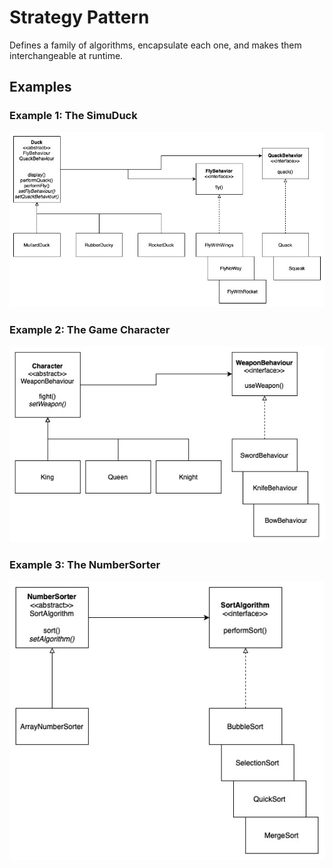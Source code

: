 # Strategy Pattern

Defines a family of algorithms, encapsulate each one, and makes them interchangeable at runtime.

## Examples

### Example 1: The SimuDuck

![SimuDuck Strategy Pattern 1](images/strategy-simuduck.jpg)

### Example 2: The Game Character

![SimuDuck Strategy Pattern 2](images/strategy-gameCharacter.jpg)

### Example 3: The NumberSorter

![SimuDuck Strategy Pattern 3](images/strategy-numberSorter.jpg)
